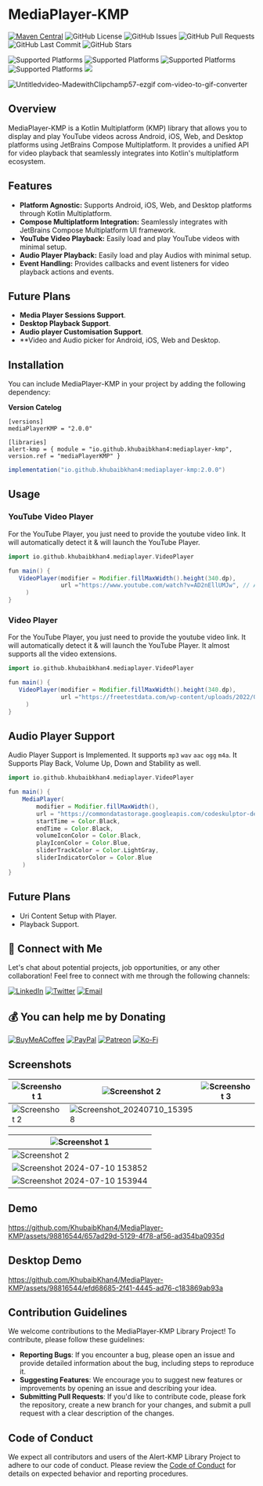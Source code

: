 # MediaPlayer-KMP

[![Maven Central](https://img.shields.io/maven-central/v/io.github.khubaibkhan4/mediaplayer-kmp.svg?label=Maven%20Central)](https://search.maven.org/artifact/io.github.khubaibkhan4/mediaplayer-kmp)
![GitHub License](https://img.shields.io/github/license/KhubaibKhan4/MediaPlayer-KMP)
![GitHub Issues](https://img.shields.io/github/issues/KhubaibKhan4/MediaPlayer-KMP)
![GitHub Pull Requests](https://img.shields.io/github/issues-pr/KhubaibKhan4/MediaPlayer-KMP)
![GitHub Last Commit](https://img.shields.io/github/last-commit/KhubaibKhan4/MediaPlayer-KMP)
![GitHub Stars](https://img.shields.io/github/stars/KhubaibKhan4/MediaPlayer-KMP?style=social)

![Supported Platforms](https://img.shields.io/badge/platform-Android-green.svg)
![Supported Platforms](https://img.shields.io/badge/platform-iOS-blue.svg)
![Supported Platforms](https://img.shields.io/badge/platform-JS-yellow.svg)
![Supported Platforms](https://img.shields.io/badge/platform-JVM-red.svg)
<img src="https://img.shields.io/liberapay/patrons/KhubaibKhanDev.svg?logo=liberapay">

![Untitledvideo-MadewithClipchamp57-ezgif com-video-to-gif-converter](https://github.com/user-attachments/assets/37a34a60-e5ad-48c5-9e4e-7a974cd40c62)

## Overview

MediaPlayer-KMP is a Kotlin Multiplatform (KMP) library that allows you to display and play YouTube videos across Android, iOS, Web, and Desktop platforms using JetBrains Compose Multiplatform. It provides a unified API for video playback that seamlessly integrates into Kotlin's multiplatform ecosystem.

## Features

- **Platform Agnostic:** Supports Android, iOS, Web, and Desktop platforms through Kotlin Multiplatform.
- **Compose Multiplatform Integration:** Seamlessly integrates with JetBrains Compose Multiplatform UI framework.
- **YouTube Video Playback:** Easily load and play YouTube videos with minimal setup.
- **Audio Player Playback:** Easily load and play Audios with minimal setup.
- **Event Handling:** Provides callbacks and event listeners for video playback actions and events.

## Future Plans 
- **Media Player Sessions Support**.
- **Desktop Playback Support**.
- **Audio player Customisation Support**.
- **Video and Audio picker for Android, iOS, Web and Desktop.


## Installation

You can include MediaPlayer-KMP in your project by adding the following dependency:

**Version Catelog**
```
[versions]
mediaPlayerKMP = "2.0.0"

[libraries]
alert-kmp = { module = "io.github.khubaibkhan4:mediaplayer-kmp", version.ref = "mediaPlayerKMP" }

```


```groovy
implementation("io.github.khubaibkhan4:mediaplayer-kmp:2.0.0")
```


## Usage

### YouTube Video Player
For the YouTube Player, you just need to provide the youtube video link. It will automatically detect it & will launch the YouTube Player. 
```groovy
import io.github.khubaibkhan4.mediaplayer.VideoPlayer

fun main() {
   VideoPlayer(modifier = Modifier.fillMaxWidth().height(340.dp),
               url ="https://www.youtube.com/watch?v=AD2nEllUMJw", // Automatically Detect the URL, Wether to Play YouTube Video or .mp4 e.g
     )
}
```

###  Video Player
For the YouTube Player, you just need to provide the youtube video link. It will automatically detect it & will launch the YouTube Player. It almost supports all the video extensions.

```groovy
import io.github.khubaibkhan4.mediaplayer.VideoPlayer

fun main() {
   VideoPlayer(modifier = Modifier.fillMaxWidth().height(340.dp),
               url ="https://freetestdata.com/wp-content/uploads/2022/02/Free_Test_Data_1MB_MP4.mp4", // Automatically Detect the URL, Wether to Play YouTube Video or .mp4 e.g
     )
}
```

## Audio Player Support
Audio Player Support is Implemented. It supports `mp3` `wav` `aac` `ogg` `m4a`. It Supports Play Back, Volume Up, Down and Stability as well. 
```groovy
import io.github.khubaibkhan4.mediaplayer.VideoPlayer

fun main() {
    MediaPlayer(
        modifier = Modifier.fillMaxWidth(),
        url = "https://commondatastorage.googleapis.com/codeskulptor-demos/DDR_assets/Kangaroo_MusiQue_-_The_Neverwritten_Role_Playing_Game.mp3",
        startTime = Color.Black,
        endTime = Color.Black,
        volumeIconColor = Color.Black,
        playIconColor = Color.Blue,
        sliderTrackColor = Color.LightGray,
        sliderIndicatorColor = Color.Blue
    )
}
```

## Future Plans 
- Uri Content Setup with Player.
- Playback Support.


## 🤝 Connect with Me

Let's chat about potential projects, job opportunities, or any other collaboration! Feel free to connect with me through the following channels:

[![LinkedIn](https://img.shields.io/badge/LinkedIn-Connect-blue?style=for-the-badge&logo=linkedin)](https://www.linkedin.com/in/khubaibkhandev)
[![Twitter](https://img.shields.io/badge/Twitter-Follow-blue?style=for-the-badge&logo=twitter)](https://twitter.com/codespacepro)
[![Email](https://img.shields.io/badge/Email-Drop%20a%20Message-red?style=for-the-badge&logo=gmail)](mailto:18.bscs.803@gmail.com)

  ## 💰 You can help me by Donating
  [![BuyMeACoffee](https://img.shields.io/badge/Buy%20Me%20a%20Coffee-ffdd00?style=for-the-badge&logo=buy-me-a-coffee&logoColor=black)](https://buymeacoffee.com/khubaibkhan) [![PayPal](https://img.shields.io/badge/PayPal-00457C?style=for-the-badge&logo=paypal&logoColor=white)](https://paypal.me/18.bscs) [![Patreon](https://img.shields.io/badge/Patreon-F96854?style=for-the-badge&logo=patreon&logoColor=white)](https://patreon.com/MuhammadKhubaibImtiaz) [![Ko-Fi](https://img.shields.io/badge/Ko--fi-F16061?style=for-the-badge&logo=ko-fi&logoColor=white)](https://ko-fi.com/muhammadkhubaibimtiaz) 

## Screenshots
 | ![Screenshot 1](https://github.com/KhubaibKhan4/MediaPlayer-KMP/blob/master/assests/screenshots/1.png) | ![Screenshot 2](https://github.com/KhubaibKhan4/MediaPlayer-KMP/blob/master/assests/screenshots/2.png) | ![Screenshot 3](https://github.com/KhubaibKhan4/MediaPlayer-KMP/blob/master/assests/screenshots/3.png) |
| --- | --- | --- |
 ![Screenshot 2](https://github.com/KhubaibKhan4/MediaPlayer-KMP/blob/master/assests/screenshots/6.png) | ![Screenshot_20240710_153958](https://github.com/KhubaibKhan4/MediaPlayer-KMP/assets/98816544/bbda1012-f4a9-46ad-824a-66a710c67c0b)


| ![Screenshot 1](https://github.com/KhubaibKhan4/MediaPlayer-KMP/blob/master/assests/screenshots/4.png) | 
| --- |
| ![Screenshot 2](https://github.com/KhubaibKhan4/MediaPlayer-KMP/blob/master/assests/screenshots/5.png) | 
| ![Screenshot 2024-07-10 153852](https://github.com/KhubaibKhan4/MediaPlayer-KMP/assets/98816544/1238c26b-8553-459d-b606-7da89459eb04) |
| ![Screenshot 2024-07-10 153944](https://github.com/KhubaibKhan4/MediaPlayer-KMP/assets/98816544/2bd8bd9e-298c-4488-8348-8f94b6705a66) |

## Demo

https://github.com/KhubaibKhan4/MediaPlayer-KMP/assets/98816544/657ad29d-5129-4f78-af56-ad354ba0935d


## Desktop Demo

https://github.com/KhubaibKhan4/MediaPlayer-KMP/assets/98816544/efd68685-2f41-4445-ad76-c183869ab93a


  ## Contribution Guidelines
We welcome contributions to the MediaPlayer-KMP Library Project! To contribute, please follow these guidelines:

- **Reporting Bugs**: If you encounter a bug, please open an issue and provide detailed information about the bug, including steps to reproduce it.
- **Suggesting Features**: We encourage you to suggest new features or improvements by opening an issue and describing your idea.
- **Submitting Pull Requests**: If you'd like to contribute code, please fork the repository, create a new branch for your changes, and submit a pull request with a clear description of the changes.

## Code of Conduct
We expect all contributors and users of the Alert-KMP Library Project to adhere to our code of conduct. Please review the [Code of Conduct](CODE_OF_CONDUCT.md) for details on expected behavior and reporting procedures.
